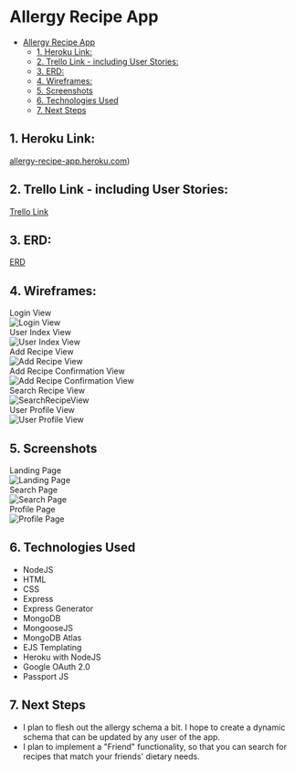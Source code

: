 # Allergy Recipe App

- [Allergy Recipe App](#allergy-recipe-app)
  - [1. Heroku Link:](#1-heroku-link)
  - [2. Trello Link - including User Stories:](#2-trello-link---including-user-stories)
  - [3. ERD:](#3-erd)
  - [4. Wireframes:](#4-wireframes)
  - [5. Screenshots](#5-screenshots)
  - [6. Technologies Used](#6-technologies-used)
  - [7. Next Steps](#7-next-steps)

## 1. Heroku Link:
[allergy-recipe-app.heroku.com](https://allergy-recipe-app.herokuapp.com/))

## 2. Trello Link - including User Stories:
[Trello Link](https://trello.com/b/cPF2zOA0/unit-2-project)

## 3. ERD:
[ERD](public/Unit2RecipeERD.png)

## 4. Wireframes:
Login View<br>
![Login View](public/images/LoginView.png)<br>
User Index View<br>
![User Index View](public/images/UserIndexView.png)<br>
Add Recipe View<br>
![Add Recipe View](public/images/AddRecipeView.png)<br>
Add Recipe Confirmation View<br>
![Add Recipe Confirmation View](public/images/AddRecipeConfirmationView.png)<br>
Search Recipe View<br>
![SearchRecipeView](public/images/SearchRecipeView.png)<br>
User Profile View<br>
![User Profile View](public/images/UserProfileView.png)

## 5. Screenshots
Landing Page<br>
![Landing Page](public/images/LandingPage.png)<br>
Search Page<br>
![Search Page](public/images/SearchPage.png)<br>
Profile Page<br>
![Profile Page](public/images/ProfilePage.png)

## 6. Technologies Used
* NodeJS
* HTML
* CSS
* Express
* Express Generator
* MongoDB
* MongooseJS
* MongoDB Atlas
* EJS Templating
* Heroku with NodeJS
* Google OAuth 2.0
* Passport JS
  
## 7. Next Steps
* I plan to flesh out the allergy schema a bit. I hope to create a dynamic schema that can be updated by any user of the app. 
* I plan to implement a "Friend" functionality, so that you can search for recipes that match your friends' dietary needs. 
